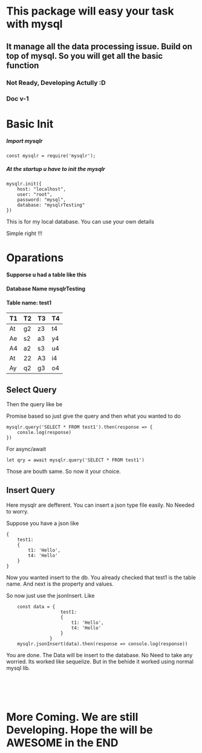 # This package will easy your task with mysql

## It manage all the data processing issue. Build on top of mysql. So you will get all the basic function

### Not Ready, Developing Actully :D

### Doc v-1

# Basic Init

##### Import mysqlr

```
const mysqlr = require('mysqlr');
```

##### At the startup u have to init the mysqlr

```
mysqlr.init({
    host: "localhost",
    user: "root",
    password: "mysql",
    database: "mysqlrTesting"
})
```

This is for my local database. You can use your own details

Simple right !!!

# Oparations

#### Supporse u had a table like this

#### Database Name mysqlrTesting

#### Table name: test1

|T1|T2|T3|T4|
|--|--|--|--|
|At|g2|z3|t4|
|Ae|s2|a3|y4|
|A4|a2|s3|u4|
|At|22|A3|i4|
|Ay|q2|g3|o4|

## Select Query 

Then the query like be

Promise based so just give the query and then what you wanted to do

```
mysqlr.query('SELECT * FROM test1').then(response => {
    consle.log(response)
})
```

For async/await

```
let qry = await mysqlr.query('SELECT * FROM test1')
```

Those are bouth same. So now it your choice. 

## Insert Query

Here mysqlr are defferent. You can insert a json type file easily. No Needed to worry.

Suppose you have a json like

```
{
    test1:
    {
        t1: 'Hello',
        t4: 'Hello'
    }
}
```

Now you wanted insert to the db. You already checked that test1 is the table name. And next is the property and values.

So now just use the jsonInsert. Like

```
    const data = {
                    test1:
                    {
                        t1: 'Hello',
                        t4: 'Hello'
                    }
                }
    mysqlr.jsonInsert(data).then(response => console.log(response))
```

You are done. The Data will be insert to the database. No Need to take any worried. Its worked like sequelize. But in the behide it worked using normal mysql lib.

<br/><br/><br/>

# More Coming. We are still Developing. Hope the will be AWESOME in the END 

